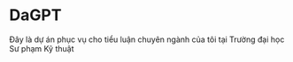 # DaGPT
Đây là dự án phục vụ cho tiểu luận chuyên ngành của tôi tại Trường đại học Sư phạm Kỹ thuật
